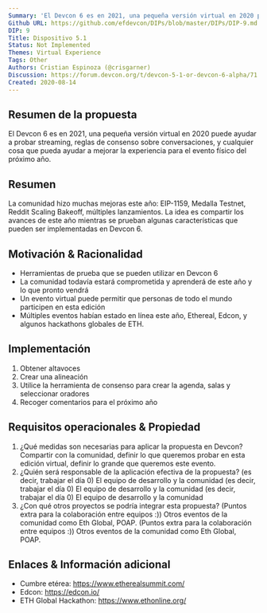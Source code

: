 ```yaml
---
Summary: 'El Devcon 6 es en 2021, una pequeña versión virtual en 2020 puede ayudar a probar streaming, reglas de consenso sobre conversaciones, y cualquier cosa que pueda ayudar a mejorar la experiencia para el evento físico del próximo año.'
Github URL: https://github.com/efdevcon/DIPs/blob/master/DIPs/DIP-9.md
DIP: 9
Title: Dispositivo 5.1
Status: Not Implemented
Themes: Virtual Experience
Tags: Other
Authors: Cristian Espinoza (@crisgarner)
Discussion: https://forum.devcon.org/t/devcon-5-1-or-devcon-6-alpha/71
Created: 2020-08-14
---
```



## Resumen de la propuesta
El Devcon 6 es en 2021, una pequeña versión virtual en 2020 puede ayudar a probar streaming, reglas de consenso sobre conversaciones, y cualquier cosa que pueda ayudar a mejorar la experiencia para el evento físico del próximo año.

## Resumen
La comunidad hizo muchas mejoras este año: EIP-1159, Medalla Testnet, Reddit Scaling Bakeoff, múltiples lanzamientos. La idea es compartir los avances de este año mientras se prueban algunas características que pueden ser implementadas en Devcon 6.

## Motivación & Racionalidad
- Herramientas de prueba que se pueden utilizar en Devcon 6
- La comunidad todavía estará comprometida y aprenderá de este año y lo que pronto vendrá
- Un evento virtual puede permitir que personas de todo el mundo participen en esta edición
- Múltiples eventos habían estado en línea este año, Ethereal, Edcon, y algunos hackathons globales de ETH.

## Implementación
1. Obtener altavoces
2. Crear una alineación
3. Utilice la herramienta de consenso para crear la agenda, salas y seleccionar oradores
4. Recoger comentarios para el próximo año


## Requisitos operacionales & Propiedad
1. ¿Qué medidas son necesarias para aplicar la propuesta en Devcon? Compartir con la comunidad, definir lo que queremos probar en esta edición virtual, definir lo grande que queremos este evento.
2. ¿Quién será responsable de la aplicación efectiva de la propuesta? (es decir, trabajar el día 0) El equipo de desarrollo y la comunidad (es decir, trabajar el día 0) El equipo de desarrollo y la comunidad (es decir, trabajar el día 0) El equipo de desarrollo y la comunidad
3. ¿Con qué otros proyectos se podría integrar esta propuesta? (Puntos extra para la colaboración entre equipos :)) Otros eventos de la comunidad como Eth Global, POAP. (Puntos extra para la colaboración entre equipos :)) Otros eventos de la comunidad como Eth Global, POAP.

## Enlaces & Información adicional
- Cumbre etérea: https://www.etherealsummit.com/
- Edcon: https://edcon.io/
- ETH Global Hackathon: https://www.ethonline.org/

